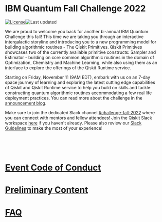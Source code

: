 # IBM Quantum Fall Challenge 2022

[![License](https://img.shields.io/github/license/qiskit-community/ibm-quantum-fall-challenge-22.svg)](https://opensource.org/licenses/Apache-2.0)<!--- long-description-skip-begin -->![Last updated](https://img.shields.io/github/last-commit/qiskit-community/ibm-quantum-fall-challenge-22/main?label=Last%20updated&style=flat)


We are proud to welcome you back for another bi-annual IBM Quantum Challenge this fall! This time we are taking you through an interactive intergalactic storyline and introducing you to a new programming model for building algorithmic routines - The Qiskit Primitives. Qiskit Primitives showcases two of the currently available primitive constructs: Sampler and Estimator - building on core common algorithmic routines in the domain of Optimization, Chemistry and Machine Learning, while also using them as an interface to explore the offerings of the Qiskit Runtime service.

Starting on Friday, November 11 (9AM EDT), embark with us on an 7-day space journey of learning and exploring the latest cutting edge capabilities of Qiskit and Qiskit Runtime service to help you build on skills and tackle constructing quantum algorithmic routines accommodating a few real life deployment practices. You can read more about the challenge in the [announcement blog]().



Make sure to join the dedicated Slack channel [#challenge-fall-2022]() where you can connect with mentors and fellow attendees! Join the Qiskit Slack workspace [here](https://ibm.co/joinqiskitslack) if you haven't already. Please also review our [Slack Guidelines](https://github.com/qiskit-community/ibm-quantum-fall-challenge-22/blob/main/slack-details-and-guidelines.md) to make the most of your experience!

<br>
<br><br>

# [Event Code of Conduct](https://github.com/qiskit-community/ibm-quantum-fall-challenge-22/blob/main/code%20of%20conduct-for-participants.md)

# [Preliminary Content](https://github.com/qiskit-community/ibm-quantum-fall-challenge-22/blob/main/preliminary_content.md)

# [FAQ](https://github.com/qiskit-community/ibm-quantum-fall-challenge-22/blob/main/faq.md)
